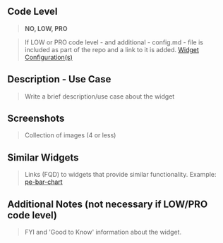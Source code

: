 ## Code Level 
> **NO, LOW, PRO**

> If LOW or PRO code level - and additional - config.md - file is included as part of the repo and a link to it is added.
[Widget Configuration(s)](config.md)

## Description - Use Case
> Write a brief description/use case about the widget

## Screenshots
> Collection of images (4 or less)

## Similar Widgets
>Links (FQD) to widgets that provide similar functionality. Example:<br/>
[pe-bar-chart](https://github.com/platform-experience/serviceportal-widget-library/tree/master/highcharts/pe-bar-chart)

## Additional Notes (not necessary if LOW/PRO code level)
> FYI and 'Good to Know' information about the widget.  



